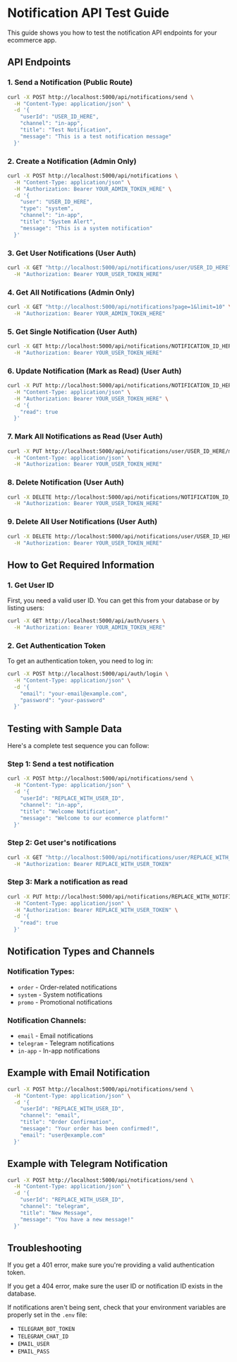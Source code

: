# Notification API Test Guide

This guide shows you how to test the notification API endpoints for your ecommerce app.

## API Endpoints

### 1. Send a Notification (Public Route)
```bash
curl -X POST http://localhost:5000/api/notifications/send \
  -H "Content-Type: application/json" \
  -d '{
    "userId": "USER_ID_HERE",
    "channel": "in-app",
    "title": "Test Notification",
    "message": "This is a test notification message"
  }'
```

### 2. Create a Notification (Admin Only)
```bash
curl -X POST http://localhost:5000/api/notifications \
  -H "Content-Type: application/json" \
  -H "Authorization: Bearer YOUR_ADMIN_TOKEN_HERE" \
  -d '{
    "user": "USER_ID_HERE",
    "type": "system",
    "channel": "in-app",
    "title": "System Alert",
    "message": "This is a system notification"
  }'
```

### 3. Get User Notifications (User Auth)
```bash
curl -X GET "http://localhost:5000/api/notifications/user/USER_ID_HERE?page=1&limit=10" \
  -H "Authorization: Bearer YOUR_USER_TOKEN_HERE"
```

### 4. Get All Notifications (Admin Only)
```bash
curl -X GET "http://localhost:5000/api/notifications?page=1&limit=10" \
  -H "Authorization: Bearer YOUR_ADMIN_TOKEN_HERE"
```

### 5. Get Single Notification (User Auth)
```bash
curl -X GET http://localhost:5000/api/notifications/NOTIFICATION_ID_HERE \
  -H "Authorization: Bearer YOUR_USER_TOKEN_HERE"
```

### 6. Update Notification (Mark as Read) (User Auth)
```bash
curl -X PUT http://localhost:5000/api/notifications/NOTIFICATION_ID_HERE \
  -H "Content-Type: application/json" \
  -H "Authorization: Bearer YOUR_USER_TOKEN_HERE" \
  -d '{
    "read": true
  }'
```

### 7. Mark All Notifications as Read (User Auth)
```bash
curl -X PUT http://localhost:5000/api/notifications/user/USER_ID_HERE/mark-all-read \
  -H "Content-Type: application/json" \
  -H "Authorization: Bearer YOUR_USER_TOKEN_HERE"
```

### 8. Delete Notification (User Auth)
```bash
curl -X DELETE http://localhost:5000/api/notifications/NOTIFICATION_ID_HERE \
  -H "Authorization: Bearer YOUR_USER_TOKEN_HERE"
```

### 9. Delete All User Notifications (User Auth)
```bash
curl -X DELETE http://localhost:5000/api/notifications/user/USER_ID_HERE \
  -H "Authorization: Bearer YOUR_USER_TOKEN_HERE"
```

## How to Get Required Information

### 1. Get User ID
First, you need a valid user ID. You can get this from your database or by listing users:
```bash
curl -X GET http://localhost:5000/api/auth/users \
  -H "Authorization: Bearer YOUR_ADMIN_TOKEN_HERE"
```

### 2. Get Authentication Token
To get an authentication token, you need to log in:
```bash
curl -X POST http://localhost:5000/api/auth/login \
  -H "Content-Type: application/json" \
  -d '{
    "email": "your-email@example.com",
    "password": "your-password"
  }'
```

## Testing with Sample Data

Here's a complete test sequence you can follow:

### Step 1: Send a test notification
```bash
curl -X POST http://localhost:5000/api/notifications/send \
  -H "Content-Type: application/json" \
  -d '{
    "userId": "REPLACE_WITH_USER_ID",
    "channel": "in-app",
    "title": "Welcome Notification",
    "message": "Welcome to our ecommerce platform!"
  }'
```

### Step 2: Get user's notifications
```bash
curl -X GET "http://localhost:5000/api/notifications/user/REPLACE_WITH_USER_ID" \
  -H "Authorization: Bearer REPLACE_WITH_USER_TOKEN"
```

### Step 3: Mark a notification as read
```bash
curl -X PUT http://localhost:5000/api/notifications/REPLACE_WITH_NOTIFICATION_ID \
  -H "Content-Type: application/json" \
  -H "Authorization: Bearer REPLACE_WITH_USER_TOKEN" \
  -d '{
    "read": true
  }'
```

## Notification Types and Channels

### Notification Types:
- `order` - Order-related notifications
- `system` - System notifications
- `promo` - Promotional notifications

### Notification Channels:
- `email` - Email notifications
- `telegram` - Telegram notifications
- `in-app` - In-app notifications

## Example with Email Notification

```bash
curl -X POST http://localhost:5000/api/notifications/send \
  -H "Content-Type: application/json" \
  -d '{
    "userId": "REPLACE_WITH_USER_ID",
    "channel": "email",
    "title": "Order Confirmation",
    "message": "Your order has been confirmed!",
    "email": "user@example.com"
  }'
```

## Example with Telegram Notification

```bash
curl -X POST http://localhost:5000/api/notifications/send \
  -H "Content-Type: application/json" \
  -d '{
    "userId": "REPLACE_WITH_USER_ID",
    "channel": "telegram",
    "title": "New Message",
    "message": "You have a new message!"
  }'
```

## Troubleshooting

If you get a 401 error, make sure you're providing a valid authentication token.

If you get a 404 error, make sure the user ID or notification ID exists in the database.

If notifications aren't being sent, check that your environment variables are properly set in the `.env` file:
- `TELEGRAM_BOT_TOKEN`
- `TELEGRAM_CHAT_ID`
- `EMAIL_USER`
- `EMAIL_PASS`